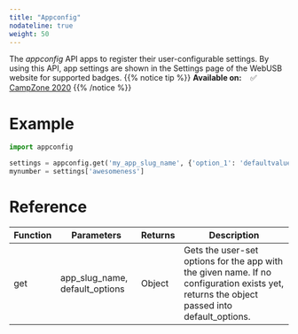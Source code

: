 ```yaml
---
title: "Appconfig"
nodateline: true
weight: 50
---
```



The *appconfig* API apps to register their user-configurable settings. By using this API, app settings are shown in the Settings page of the WebUSB website for supported badges.
{{% notice tip %}}
**Available on:** &nbsp;&nbsp; ✅ [CampZone 2020](/badges/campzone-2020/)
{{% /notice %}}

# Example

```python
import appconfig

settings = appconfig.get('my_app_slug_name', {'option_1': 'defaultvalue', 'awesomeness': 1337, 'option_3': [1,2,3]})
mynumber = settings['awesomeness']
```

# Reference

| Function            | Parameters                 | Returns | Description                                                                      |
| ------------------ | -------------------------- | ------- | -------------------------------------------------------------------------------- |
| get               | app_slug_name, default_options  | Object | Gets the user-set options for the app with the given name. If no configuration exists yet, returns the object passed into default_options.                                                     |
